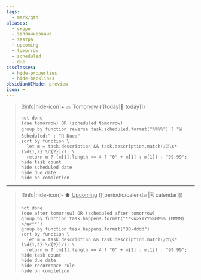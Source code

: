 ```yaml
---
tags:
  - mark/gtd
aliases:
  - скоро
  - запланировано
  - завтра
  - upcoming
  - tomorrow
  - scheduled
  - due
cssclasses:
  - hide-properties
  - hide-backlinks
obsidianUIMode: preview
icon: ➡️
---
```


> [!info|hide-icon]+ 🔜 <u>Tomorrow</u> ([[today|📅 today]])
> ```tasks
> not done
> (due tomorrow) OR (scheduled tomorrow)
> group by function reverse task.scheduled.format("%%%%") ? "⌛ Scheduled:" : "📅 Due:"
> sort by function \
>   let m = task.description && task.description.match(/⏰\s*(\d{1,2}:\d{2})/); \
>   return m ? (m[1].length == 4 ? "0" + m[1] : m[1]) : "99:99";
> hide task count
> hide scheduled date
> hide due date
> hide on completion
> ```

___

> [!info|hide-icon]- ⬆️ <u>Upcoming</u> ([[periodic/calendar|🗓️ calendar]])
> ```tasks
> not done
> (due after tomorrow) OR (scheduled after tomorrow)
> group by function task.happens.format("**<u>YYYY%%MM%% (MMMM)</u>**")
> group by function task.happens.format("DD-dddd")
> sort by function \
>   let m = task.description && task.description.match(/⏰\s*(\d{1,2}:\d{2})/); \
>   return m ? (m[1].length == 4 ? "0" + m[1] : m[1]) : "99:99";
> hide task count
> hide due date
> hide recurrence rule
> hide on completion
> ```
